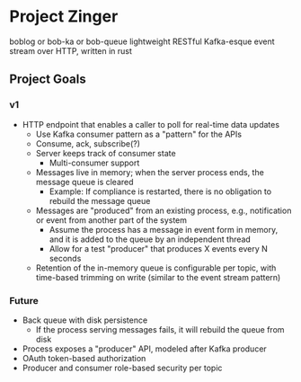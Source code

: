 # Project Zinger
boblog or bob-ka or bob-queue
lightweight RESTful Kafka-esque event stream over HTTP, written in rust


## Project Goals

### v1
- HTTP endpoint that enables a caller to poll for real-time data updates
  - Use Kafka consumer pattern as a "pattern" for the APIs
  - Consume, ack, subscribe(?)
  - Server keeps track of consumer state
    - Multi-consumer support
  - Messages live in memory; when the server process ends, the message queue is cleared
    - Example: If compliance is restarted, there is no obligation to rebuild the message queue
  - Messages are "produced" from an existing process, e.g., notification or event from another part of the system
    - Assume the process has a message in event form in memory, and it is added to the queue by an independent thread
    - Allow for a test "producer" that produces X events every N seconds
  - Retention of the in-memory queue is configurable per topic, with time-based trimming on write (similar to the event stream pattern)

### Future
- Back queue with disk persistence
  - If the process serving messages fails, it will rebuild the queue from disk
- Process exposes a "producer" API, modeled after Kafka producer
- OAuth token-based authorization
- Producer and consumer role-based security per topic
